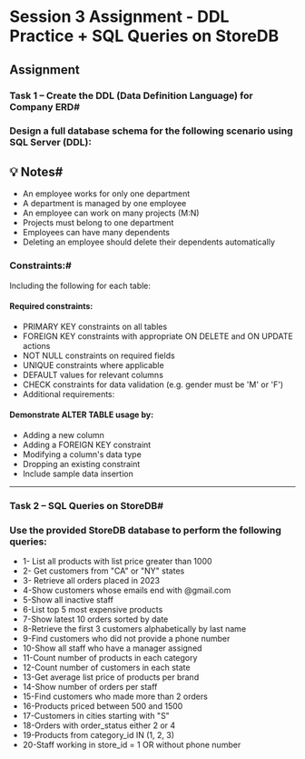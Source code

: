 # Session 3 Assignment - DDL Practice + SQL Queries on StoreDB
## Assignment

### Task 1 – Create the DDL (Data Definition Language) for Company ERD#
### Design a full database schema for the following scenario using SQL Server (DDL):

## 💡 Notes#
- An employee works for only one department
- A department is managed by one employee
- An employee can work on many projects (M:N)
- Projects must belong to one department
- Employees can have many dependents
- Deleting an employee should delete their dependents automatically
### Constraints:#
Including the following for each table:

 #### Required constraints:

- PRIMARY KEY constraints on all tables
- FOREIGN KEY constraints with appropriate ON DELETE and ON UPDATE actions
- NOT NULL constraints on required fields
- UNIQUE constraints where applicable
- DEFAULT values for relevant columns
- CHECK constraints for data validation (e.g. gender must be 'M' or 'F')
- Additional requirements:

#### Demonstrate ALTER TABLE usage by:
- Adding a new column
- Adding a FOREIGN KEY constraint
- Modifying a column's data type
- Dropping an existing constraint
- Include sample data insertion
____________________________________________________________________
### Task 2 – SQL Queries on StoreDB#
### Use the provided StoreDB database to perform the following queries:

- 1- List all products with list price greater than 1000
- 2- Get customers from "CA" or "NY" states
- 3- Retrieve all orders placed in 2023
- 4-Show customers whose emails end with @gmail.com
- 5-Show all inactive staff
- 6-List top 5 most expensive products
- 7-Show latest 10 orders sorted by date
- 8-Retrieve the first 3 customers alphabetically by last name
- 9-Find customers who did not provide a phone number
- 10-Show all staff who have a manager assigned
- 11-Count number of products in each category
- 12-Count number of customers in each state
- 13-Get average list price of products per brand
- 14-Show number of orders per staff
- 15-Find customers who made more than 2 orders
- 16-Products priced between 500 and 1500
- 17-Customers in cities starting with "S"
- 18-Orders with order_status either 2 or 4
- 19-Products from category_id IN (1, 2, 3)
- 20-Staff working in store_id = 1 OR without phone number

